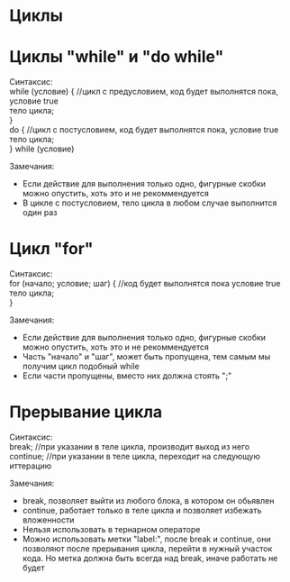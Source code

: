 # Циклы

# Циклы "while" и "do while"

Синтаксис: <br>
while (условие) { //цикл с предусловием, код будет выполнятся пока, условие true<br>
тело цикла;<br> 
}
<br>
do { //цикл с постусловием, код будет выполнятся пока, условие true<br>
тело цикла;<br>
} while (условие)

Замечания:
<ul>
    <li>Если действие для выполнения только одно, фигурные скобки можно опустить, хоть это и не рекоммендуется</li>
    <li>В цикле с постусловием, тело цикла в любом случае выполнится
    один раз</li>
</ul>

# Цикл "for"

Синтаксис: <br>
for (начало; условие; шаг) { //код будет выполнятся пока условие  true<br>
тело цикла;<br>
}

Замечания:
<ul>
    <li>Если действие для выполнения только одно, фигурные скобки можно опустить, хоть это и не рекоммендуется</li>
    <li>Часть "начало" и "шаг", может быть пропущена, тем самым мы получим цикл подобный while</li>
    <li>Если части пропущены, вместо них должна стоять ";"</li>
</ul>

# Прерывание цикла

Синтаксис: <br>
break; //при указании в теле цикла, производит выход из него<br>
continue; //при указании в теле цикла, переходит на следующую иттерацию

Замечания:
<ul>
    <li>break, позволяет выйти из любого блока, в котором он обьявлен</li>
    <li>continue, работает только в теле цикла и позволяет избежать вложенности</li>
    <li>Нельзя использовать в тернарном операторе</li>
    <li>Можно использовать метки "label:", после break и continue, они позволяют после прерывания цикла, перейти в нужный участок кода. Но метка должна быть всегда над break, иначе работать не будет</li>
</ul>